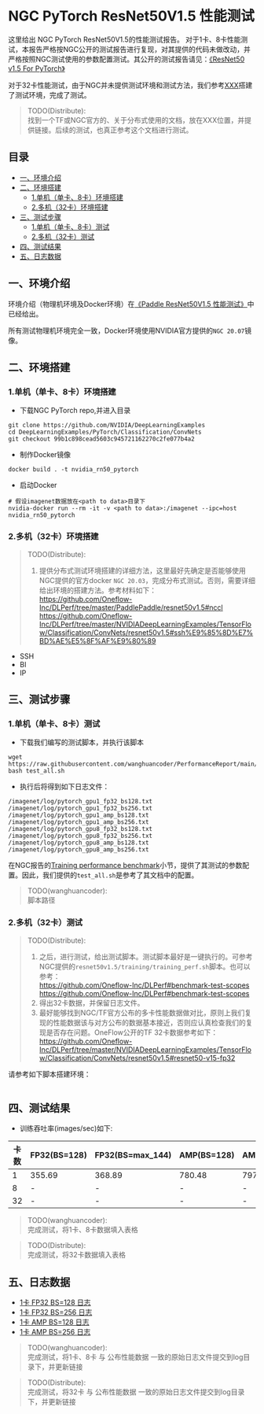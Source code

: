 # NGC PyTorch ResNet50V1.5 性能测试

这里给出 NGC PyTorch ResNet50V1.5的性能测试报告。
对于1卡、8卡性能测试，本报告严格按NGC公开的测试报告进行复现，对其提供的代码未做改动，并严格按照NGC测试使用的参数配置测试。其公开的测试报告请见：[《ResNet50 v1.5 For PyTorch》](https://github.com/NVIDIA/DeepLearningExamples/tree/master/PyTorch/Classification/ConvNets/resnet50v1.5)

对于32卡性能测试，由于NGC并未提供测试环境和测试方法，我们参考[XXX]()搭建了测试环境，完成了测试。
> TODO(Distribute):<br>
> 找到一个TF或NGC官方的、关于分布式使用的文档，放在XXX位置，并提供链接。后续的测试，也真正参考这个文档进行测试。

## 目录
- [一、环境介绍](#一环境介绍)
- [二、环境搭建](#二环境搭建)
    * [1.单机（单卡、8卡）环境搭建](#1单机单卡8卡环境搭建)
    * [2.多机（32卡）环境搭建](#2多机32卡环境搭建)
- [三、测试步骤](#三测试步骤)
    * [1.单机（单卡、8卡）测试](#1单机单卡8卡测试)
    * [2.多机（32卡）测试](#2多机32卡测试)
- [四、测试结果](#四测试结果)
- [五、日志数据](#五日志数据)

## 一、环境介绍
环境介绍（物理机环境及Docker环境）在[《Paddle ResNet50V1.5 性能测试》](../../)中已经给出。

所有测试物理机环境完全一致，Docker环境使用NVIDIA官方提供的`NGC 20.07`镜像。

## 二、环境搭建

### 1.单机（单卡、8卡）环境搭建

- 下载NGC PyTorch repo,并进入目录
```
git clone https://github.com/NVIDIA/DeepLearningExamples
cd DeepLearningExamples/PyTorch/Classification/ConvNets
git checkout 99b1c898cead5603c945721162270c2fe077b4a2
```

- 制作Docker镜像
```
docker build . -t nvidia_rn50_pytorch
```

- 启动Docker
```
# 假设imagenet数据放在<path to data>目录下
nvidia-docker run --rm -it -v <path to data>:/imagenet --ipc=host nvidia_rn50_pytorch
```

### 2.多机（32卡）环境搭建

> TODO(Distribute):<br>
> 1. 提供分布式测试环境搭建的详细方法，这里最好先确定是否能够使用NGC提供的官方docker `NGC 20.03`，完成分布式测试。否则，需要详细给出环境的搭建方法。参考材料如下： <br>
> https://github.com/Oneflow-Inc/DLPerf/tree/master/PaddlePaddle/resnet50v1.5#nccl <br>
> https://github.com/Oneflow-Inc/DLPerf/tree/master/NVIDIADeepLearningExamples/TensorFlow/Classification/ConvNets/resnet50v1.5#ssh%E9%85%8D%E7%BD%AE%E5%8F%AF%E9%80%89 <br>

- SSH
- BI
- IP

## 三、测试步骤

### 1.单机（单卡、8卡）测试

- 下载我们编写的测试脚本，并执行该脚本
```
wget https://raw.githubusercontent.com/wanghuancoder/PerformanceReport/main/ResNet50V1.5/OtherReports/TensorFlow/scripts/test_all.sh
bash test_all.sh
```

- 执行后将得到如下日志文件：
```
/imagenet/log/pytorch_gpu1_fp32_bs128.txt
/imagenet/log/pytorch_gpu1_fp32_bs256.txt
/imagenet/log/pytorch_gpu1_amp_bs128.txt
/imagenet/log/pytorch_gpu1_amp_bs256.txt
/imagenet/log/pytorch_gpu8_fp32_bs128.txt
/imagenet/log/pytorch_gpu8_fp32_bs256.txt
/imagenet/log/pytorch_gpu8_amp_bs128.txt
/imagenet/log/pytorch_gpu8_amp_bs256.txt
```

在NGC报告的[Training performance benchmark](https://github.com/NVIDIA/DeepLearningExamples/tree/master/PyTorch/Classification/ConvNets/resnet50v1.5#training-performance-benchmark)小节，提供了其测试的参数配置。因此，我们提供的`test_all.sh`是参考了其文档中的配置。

> TODO(wanghuancoder):<br>
> 脚本路径

### 2.多机（32卡）测试

> TODO(Distribute):<br>
> 1. 之后，进行测试，给出测试脚本。测试脚本最好是一键执行的。可参考NGC提供的`resnet50v1.5/training/training_perf.sh`脚本。也可以参考： <br>
> https://github.com/Oneflow-Inc/DLPerf#benchmark-test-scopes <br>
> https://github.com/Oneflow-Inc/DLPerf#benchmark-test-scopes <br>
> 2. 得出32卡数据，并保留日志文件。
> 3. 最好能够找到NGC/TF官方公布的多卡性能数据做对比，原则上我们复现的性能数据该与对方公布的数据基本接近，否则应认真检查我们的复现是否存在问题。OneFlow公开的TF 32卡数据参考如下： <br>
> https://github.com/Oneflow-Inc/DLPerf/tree/master/NVIDIADeepLearningExamples/TensorFlow/Classification/ConvNets/resnet50v1.5#resnet50-v15-fp32  <br>

请参考如下脚本搭建环境：
```
```

## 四、测试结果

- 训练吞吐率(images/sec)如下:

|卡数 | FP32(BS=128) | FP32(BS=max_144) | AMP(BS=128) | AMP(BS=max_256)|
|-----|-----|-----|-----|-----|
|1 | 355.69 | 368.89 | 780.48 | 797.38|
|8 | - | - | - | -|
|32 | - | - | - | -|

> TODO(wanghuancoder):<br>
> 完成测试，将1卡、8卡数据填入表格

> TODO(Distribute):<br>
> 完成测试，将32卡数据填入表格

## 五、日志数据
- [1卡 FP32 BS=128 日志](./logs/pytorch_gpu1_fp32_bs128.txt)
- [1卡 FP32 BS=256 日志](./logs/pytorch_gpu1_fp32_bs256.txt)
- [1卡 AMP BS=128 日志](./logs/pytorch_gpu1_amp_bs128.txt)
- [1卡 AMP BS=256 日志](./logs/pytorch_gpu1_amp_bs256.txt)

> TODO(wanghuancoder):<br>
> 完成测试，将1卡、8卡 与 公布性能数据 一致的原始日志文件提交到log目录下，并更新链接

> TODO(Distribute):<br>
> 完成测试，将32卡 与 公布性能数据 一致的原始日志文件提交到log目录下，并更新链接
